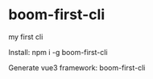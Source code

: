 # boom-first-cli
my first cli


Install:
npm i -g boom-first-cli

Generate vue3 framework:
boom-first-cli
